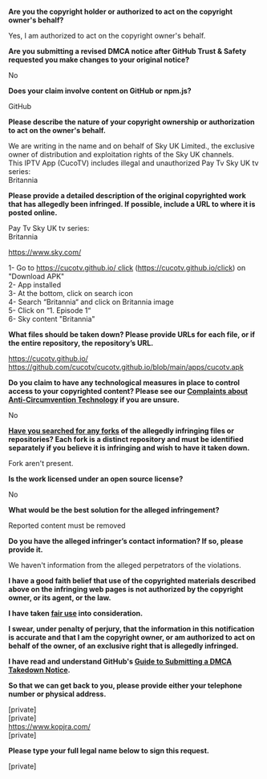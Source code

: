 **Are you the copyright holder or authorized to act on the copyright owner's behalf?**

Yes, I am authorized to act on the copyright owner's behalf.

**Are you submitting a revised DMCA notice after GitHub Trust & Safety requested you make changes to your original notice?**

No

**Does your claim involve content on GitHub or npm.js?**

GitHub

**Please describe the nature of your copyright ownership or authorization to act on the owner's behalf.**

We are writing in the name and on behalf of Sky UK Limited., the exclusive owner of distribution and exploitation rights of the Sky UK channels.  
This IPTV App (CucoTV) includes illegal and unauthorized Pay Tv Sky UK tv series:  
Britannia

**Please provide a detailed description of the original copyrighted work that has allegedly been infringed. If possible, include a URL to where it is posted online.**

Pay Tv Sky UK tv series:  
Britannia

https://www.sky.com/

1- Go to [https://cucotv.github.io/ click](https://cucotv.github.io/click) (https://cucotv.github.io/click) on "Download APK"  
2- App installed  
3- At the bottom, click on search icon  
4- Search “Britannia“ and click on Britannia image  
5- Click on “1. Episode 1“  
6- Sky content "Britannia"

**What files should be taken down? Please provide URLs for each file, or if the entire repository, the repository’s URL.**

https://cucotv.github.io/  
https://github.com/cucotv/cucotv.github.io/blob/main/apps/cucotv.apk

**Do you claim to have any technological measures in place to control access to your copyrighted content? Please see our <a href="https://docs.github.com/articles/guide-to-submitting-a-dmca-takedown-notice#complaints-about-anti-circumvention-technology">Complaints about Anti-Circumvention Technology</a> if you are unsure.**

No

**<a href="https://docs.github.com/articles/dmca-takedown-policy#b-what-about-forks-or-whats-a-fork">Have you searched for any forks</a> of the allegedly infringing files or repositories? Each fork is a distinct repository and must be identified separately if you believe it is infringing and wish to have it taken down.**

Fork aren't present.

**Is the work licensed under an open source license?**

No

**What would be the best solution for the alleged infringement?**

Reported content must be removed

**Do you have the alleged infringer’s contact information? If so, please provide it.**

We haven't information from the alleged perpetrators of the violations.

**I have a good faith belief that use of the copyrighted materials described above on the infringing web pages is not authorized by the copyright owner, or its agent, or the law.**

**I have taken <a href="https://www.lumendatabase.org/topics/22">fair use</a> into consideration.**

**I swear, under penalty of perjury, that the information in this notification is accurate and that I am the copyright owner, or am authorized to act on behalf of the owner, of an exclusive right that is allegedly infringed.**

**I have read and understand GitHub's <a href="https://docs.github.com/articles/guide-to-submitting-a-dmca-takedown-notice/">Guide to Submitting a DMCA Takedown Notice</a>.**

**So that we can get back to you, please provide either your telephone number or physical address.**

[private]  
[private]  
https://www.kopjra.com/  
[private]

**Please type your full legal name below to sign this request.**

[private]
